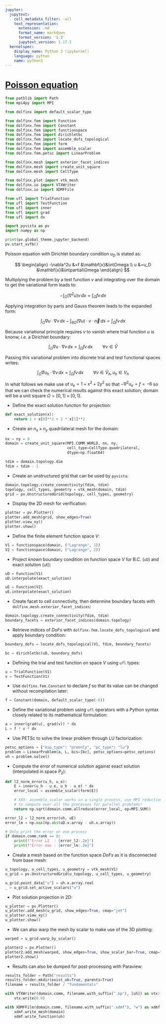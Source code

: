 ```yaml
---
jupyter:
  jupytext:
    cell_metadata_filter: -all
    text_representation:
      extension: .md
      format_name: markdown
      format_version: '1.3'
      jupytext_version: 1.17.1
  kernelspec:
    display_name: Python 3 (ipykernel)
    language: python
    name: python3
---
```


# [Poisson equation](https://jsdokken.com/dolfinx-tutorial/chapter1/fundamentals.html#solving-the-poisson-equation)

```python
from pathlib import Path
from mpi4py import MPI

from dolfinx import default_scalar_type

from dolfinx.fem import Function
from dolfinx.fem import Constant
from dolfinx.fem import functionspace
from dolfinx.fem import dirichletbc
from dolfinx.fem import locate_dofs_topological
from dolfinx.fem import form
from dolfinx.fem import assemble_scalar
from dolfinx.fem.petsc import LinearProblem

from dolfinx.mesh import exterior_facet_indices
from dolfinx.mesh import create_unit_square
from dolfinx.mesh import CellType

from dolfinx.plot import vtk_mesh
from dolfinx.io import VTXWriter
from dolfinx.io import XDMFFile

from ufl import TrialFunction
from ufl import TestFunction
from ufl import inner
from ufl import grad
from ufl import dx

import pyvista as pv
import numpy as np
```

```python
print(pv.global_theme.jupyter_backend)
pv.start_xvfb()
```

Poisson equation with Dirichlet boundary condition $u_D$ is stated as:

$$
\begin{align}
-\nabla^2u &=f    &\mathbf{x}&\in\Omega \\
         u &=u_D  &\mathbf{x}&\in\partial\Omega
\end{align}
$$

Multiplying the problem by a test function $v$ and integrating over the domain to get the variational form leads to:

$$
-\int_{\Omega}(\nabla^2u)v\,dx=\int_{\Omega}fv\,dx
$$

Applying integration by parts and Gauss theorem leads to the expanded form:

$$
\int_{\Omega}\nabla{u}\cdotp{}\nabla{v}\,dx
-\int_{\partial\Omega}(\nabla{u})\cdotp{}v\cdotp{}\vec{n}\,ds=
\int_{\Omega}fv\,dx
$$

Because variational principle requires $v$ to vanish where trial function $u$ is knonw, *i.e.* a Dirichlet boundary:

$$
\int_{\Omega}\nabla{u}\cdotp{}\nabla{v}\,dx=
\int_{\Omega}fv\,dx\qquad\forall{v}\in\hat{V}
$$

Passing this variational problem into discrete trial and test functional spaces writes:

$$
\int_{\Omega}\nabla{u_h}\cdotp{}\nabla{v}\,dx=
\int_{\Omega}fv\,dx\qquad\forall{v}\in\hat{V}_h, u_h\in{}V_h
$$


In what follows we make use of $u_e=1+x^2+2y^2$ so that $-\nabla^2u_e=f=-6$ so that we can check the numerical results against this exact solution; domain will be a unit square $\Omega=[0,1]\times[0,1]$.

- Define the exact solution function for projection:

```python
def exact_solution(x):
    return 1 + x[0]**2 + 2 * x[1]**2
```

- Create an $n_x\times{}n_y$ quadrilateral mesh for the domain:

```python
nx = ny = 8
domain = create_unit_square(MPI.COMM_WORLD, nx, ny, 
                            cell_type=CellType.quadrilateral, 
                            dtype=np.float64)

tdim = domain.topology.dim
fdim = tdim - 1
```

- Create an unstructured grid that can be used by `pyvista`:

```python
domain.topology.create_connectivity(fdim, tdim)
topology, cell_types, geometry = vtk_mesh(domain, tdim)
grid = pv.UnstructuredGrid(topology, cell_types, geometry)
```

- Display the 2D mesh for verification:

```python
plotter = pv.Plotter()
plotter.add_mesh(grid, show_edges=True)
plotter.view_xy()
plotter.show()
```

- Define the finite element function space $V$:

```python
V1 = functionspace(domain, ("Lagrange", 1))
V2 = functionspace(domain, ("Lagrange", 2))
```

- Project *known* boundary condition on function space $V$ for B.C. (`uD`) and exact solution (`uE`):

```python
uD = Function(V1)
uD.interpolate(exact_solution)

uE = Function(V2)
uE.interpolate(exact_solution)
```

- Create facet to cell connectivity, then determine boundary facets with `dolfinx.mesh.exterior_facet_indices`:

```python
domain.topology.create_connectivity(fdim, tdim)
boundary_facets = exterior_facet_indices(domain.topology)
```

- Retrieve indices of *DoFs* with `dolfinx.fem.locate_dofs_topological` and apply boundary condition:

```python
boundary_dofs = locate_dofs_topological(V1, fdim, boundary_facets)

bc = dirichletbc(uD, boundary_dofs)
```

- Defining the trial and test function on space $V$ using `ufl` types:

```python
u = TrialFunction(V1)
v = TestFunction(V1)
```

- Use `dolfinx.fem.Constant` to declare $f$ so that its value can be changed without recompilation later:

```python
f = Constant(domain, default_scalar_type(-6))
```

- Define the variational problem using `ufl` operators with a Python syntax closely related to its mathematical formulation:

```python
a = inner(grad(u), grad(v)) * dx
L = f * v * dx
```

- Use PETSc to solve the linear problem through LU factorization:

```python
petsc_options = {"ksp_type": "preonly", "pc_type": "lu"}
problem = LinearProblem(a, L, bcs=[bc], petsc_options=petsc_options)
uh = problem.solve()
```

- Compute the error of numerical solution against exact solution (interpolated in space $P_2$):

```python
def l2_norm_error(u_h, u_e):
    E = inner(u_h - u_e, u_h - u_e) * dx
    error_local = assemble_scalar(form(E))

    # XXX: assemble_scalar works in a single process, use MPI reduction
    # to compute over all the processes for parallel problems!
    return np.sqrt(domain.comm.allreduce(error_local, op=MPI.SUM))
```

```python
error_l2 = l2_norm_error(uh, uE)
error_lm = np.max(np.abs(uD.x.array - uh.x.array))

# Only print the error on one process
if domain.comm.rank == 0:
    print(f"Error L2  : {error_l2:.2e}")
    print(f"Error max : {error_lm:.2e}")
```

- Create a mesh based on the function space *DoFs* as it is disconnected from base mesh:

```python
u_topology, u_cell_types, u_geometry = vtk_mesh(V1)
u_grid = pv.UnstructuredGrid(u_topology, u_cell_types, u_geometry)

u_grid.point_data["u"] = uh.x.array.real
_ = u_grid.set_active_scalars("u")
```

- Plot solution projection in 2D:

```python
u_plotter = pv.Plotter()
u_plotter.add_mesh(u_grid, show_edges=True, cmap="jet")
u_plotter.view_xy()
u_plotter.show()
```

- We can also warp the mesh by scalar to make use of the 3D plotting:

```python
warped = u_grid.warp_by_scalar()

plotter2 = pv.Plotter()
plotter2.add_mesh(warped, show_edges=True, show_scalar_bar=True, cmap="jet")
plotter2.show()
```

- Results can also be dumped for post-processing with Paraview:

```python
results_folder = Path("results")
results_folder.mkdir(exist_ok=True, parents=True)
filename = results_folder / "fundamentals"

with VTXWriter(domain.comm, filename.with_suffix(".bp"), [uh]) as vtx:
    vtx.write(0.0)

with XDMFFile(domain.comm, filename.with_suffix(".xdmf"), "w") as xdmf:
    xdmf.write_mesh(domain)
    xdmf.write_function(uh)
```
